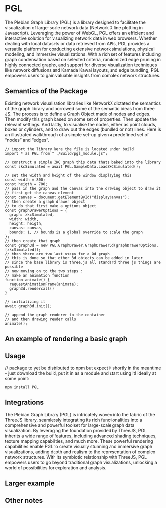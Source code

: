 # PGL
The Plebian Graph Library (PGL) is a library designed to facilitate the visualization of large-scale network data (Network X line plotting in Javascript). Leveraging the power of WebGL, PGL offers an efficient and interactive solution for visualizing network data in web browsers. Whether dealing with local datasets or data retrieved from APIs, PGL provides a versatile platform for conducting extensive network simulations, physical modeling, and immersive visualizations. With a rich set of features including graph condensation based on selected criteria, randomized edge pruning in highly connected graphs, and support for diverse visualization techniques like network diffusions and Kamada Kawai layouts, and edge bundling, PGL empowers users to gain valuable insights from complex network structures.

## Semantics of the Package 
Existing network visualisation libraries like NetworkX dictated the semantics of the graph library and borrowed some of the semantic ideas from three JS. The process is to define a Graph Object made of nodes and edges. Then modify this graph based on some set of properties. Then update the relevant settings. And lastly, to visualise the nodes, either as point clouds, boxes or cylinders, and to draw out the edges (bundled or not) lines.
Here is an illustrated walkthrough of a simple set-up given a predefined set of “nodes” and “edges”.
```
// import the library here the file is located under build
import * as PGL from "../Build/pgl_module.js";

// construct a simple ZKC graph this data thats baked into the library
const zkcSimulated = await PGL.SampleData.LoadZKCSimulated();

// set the width and height of the window displaying this
const width = 800;
const heigth = 700;
// pass in the graph and the canvas into the drawing object to draw it
// first get the canvas element
const canvas = document.getElementById("displayCanvas");
// then create a graph drawer object
// to do that first make a options object
const graphDrawerOptions = {
  graph: zkcSimulated,
  width: width,
  height: heigth,
  canvas: canvas,
  bounds: 1, // bounds is a global override to scale the graph
};
// then create that graph
const graph3d = new PGL.GraphDrawer.GraphDrawer3d(graphDrawerOptions, [zkcSimulated]);
// then there are two last steps for a 3d graph
// this is done so that other 3d objects can be added in later
// since the base library is three.js all standard three js things are possible
// now moving on to the two steps :
// make an animation function
function animate() {
  requestAnimationFrame(animate);
  graph3d.rendercall();
}

// initializing it
await graph3d.init();

// append the graph renderer to the container
// and then drawing render calls
animate();
```

## An example of rendering a basic graph

## Usage
// package to yet be distributed to npm but expect it shortly
in the meantime - just download the build, put it in as a module and start using it! 
ideally at some point:
```
npm install PGL
```

## Integrations
The Plebian Graph Library (PGL) is intricately woven into the fabric of the ThreeJS library, seamlessly integrating its rich functionalities into a comprehensive and powerful toolset for large-scale graph data visualization. By leveraging the foundation provided by ThreeJS, PGL inherits a wide range of features, including advanced shading techniques, texture mapping capabilities, and much more. These powerful rendering capabilities enable PGL to create visually stunning and immersive graph visualizations, adding depth and realism to the representation of complex network structures. With its symbiotic relationship with ThreeJS, PGL empowers users to go beyond traditional graph visualizations, unlocking a world of possibilities for exploration and analysis.

## Larger example 

## Other notes

